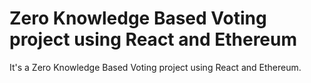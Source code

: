 # Zero Knowledge Based Voting project using React and Ethereum

It's a Zero Knowledge Based Voting project using React and Ethereum.

